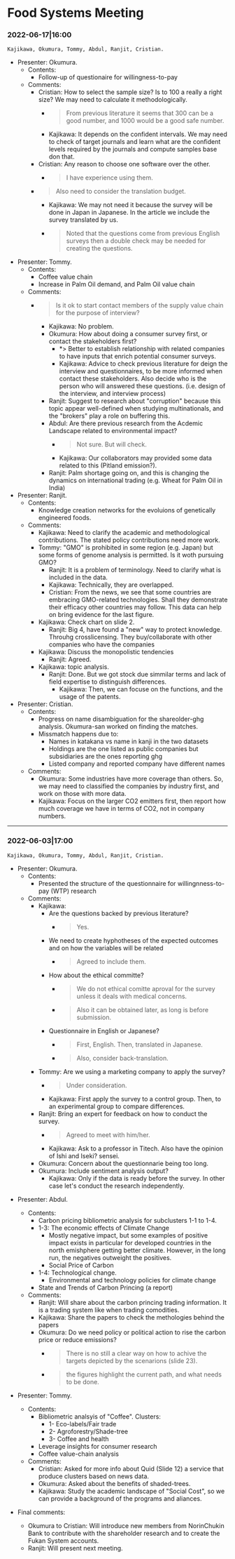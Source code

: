 # Food Systems Meeting 

### 2022-06-17|16:00
`Kajikawa, Okumura, Tommy, Abdul, Ranjit, Cristian.`
* Presenter: Okumura.
	* Contents: 
		* Follow-up of questionaire for willingness-to-pay
	* Comments:
		* Cristian: How to select the sample size? Is to 100 a really a right size? We may need to calculate it methodologically. 
			* > From previous literature it seems that 300 can be a good number, and 1000 would be a good safe number.
			* Kajikawa: It depends on the confident intervals. We may need to check of target journals and learn what are the confident levels required by the journals and compute samples base don that.
		* Cristian: Any reason to choose one software over the other. 
			* > I have experience using them.
		* > Also need to consider the translation budget.
			* Kajikawa: We may not need it because the survey will be done in Japan in Japanese. In the article we include the survey translated by us.
			* > Noted that the questions come from previous English surveys then a double check may be needed for creating the questions.
* Presenter: Tommy.
	* Contents:
		* Coffee value chain
		* Increase in Palm Oil demand, and Palm Oil value chain
	* Comments:
		* > Is it ok to start contact members of the supply value chain for the purpose of interview?
			* Kajikawa: No problem.
			* Okumura: How about doing a consumer survey first, or contact the stakeholders first?
				* *> Better to establish relationship with related companies to have inputs that enrich potential consumer surveys. 
				* Kajikawa: Advice to check previous literature for deign the interview and questionnaires, to be more informed when contact these stakeholders. Also decide who is the person who will answered these questions. (i.e. design of the interview, and interview process)
			* Ranjit: Suggest to research about "corruption" because this topic appear well-defined when studying multinationals, and the "brokers" play a role on buffering this. 
			* Abdul: Are there previous research from the Acdemic Landscape related to environmental impact? 
				* > Not sure. But will check. 
				* Kajikawa: Our collaborators may provided some data related to this (Pitland emission?).
			* Ranjit: Palm shortage going on, and this is changing the dynamics on international trading (e.g. Wheat for Palm Oil in India)
* Presenter: Ranjit.
	* Contents:
		* Knowledge creation networks for the evoluions of genetically engineered foods.
	* Comments:
		* Kajikawa: Need to clarify the academic and methodological contributions. The stated policy contributions need more work. 
		* Tommy: "GMO" is prohibited in some region (e.g. Japan) but some forms of genome analysis is permitted. Is it woth pursuing GMO?
			* Ranjit: It is a problem of terminology. Need to clarify what is included in the data.
			* Kajikawa: Technically, they are overlapped.
			* Cristian: From the news, we see that some countries are embracing GMO-related technologies. Shall they demonstrate their efficacy other countries may follow. This data can help on bring evidence for the last figure. 
		* Kajikawa: Check chart on slide 2. 
			* Ranjit: Big 4, have found a "new" way to protect knowledge. Throuhg crosslicensing. They buy/collaborate with other companies who have the companies
		* Kajikawa: Discuss the monopolistic tendencies
			* Ranjit: Agreed. 
		* Kajikawa: topic analysis. 
			* Ranjit: Done. But we got stock due simmilar terms and lack of field expertise to distinguish differences.
				* Kajikawa: Then, we can focuse on the functions, and the usage of the patents.
* Presenter: Cristian.
	* Contents: 
		* Progress on name disambiguation for the shareolder-ghg analysis. Okumura-san worked on finding the matches.
		* Missmatch happens due to:
			* Names in katakana vs name in kanji in the two datasets
			* Holdings are the one listed as public companies but subsidiaries are the ones reporting ghg
			* Listed company and reported company have different names
	* Comments:
		* Okumura: Some industries have more coverage than others. So, we may need to classified the companies by industry first, and work on those with more data.
		* Kajikawa: Focus on the larger CO2 emitters first, then report how much coverage we have in terms of CO2, not in company numbers.

---
### 2022-06-03|17:00
`Kajikawa, Okumura, Tommy, Abdul, Ranjit, Cristian.`
- Presenter: Okumura. 
	- Contents:
		- Presented the structure of the questionnaire for willingnness-to-pay (WTP) research 
	- Comments:
		- Kajikawa: 
			- Are the questions backed by previous literature?
				- > Yes.
			- We need to create hyphotheses of the expected outcomes and on how the variables will be related
				- > Agreed to include them.
			- How about the ethical committe?
				- > We do not ethical comitte aproval for the survey unless it deals with medical concerns. 
				- > Also it can be obtained later, as long is before submission. 
			- Questionnaire in English or Japanese?
				- > First, English. Then, translated in Japanese. 
				- > Also, consider back-translation.
		- Tommy: Are we using a marketing company to apply the survey?
			- > Under consideration. 
			- Kajikawa: First apply the survey to a control group. Then, to an experimental group to compare differences.
		- Ranjit: Bring an expert for feedback on how to conduct the survey.
			- > Agreed to meet with him/her.
			- Kajikawa: Ask to a professor in Titech. Also have the opinion of Ishi and Iseki? sensei. 
		- Okumura: Concern about the questionnarie being too long. 
		- Okumura: Include sentiment analysis output?
			* Kajikawa: Only if the data is ready before the survey. In other case let's conduct the research independently.

* Presenter: Abdul.
	* Contents:  
		* Carbon pricing bibliometric analysis for subclusters 1-1 to 1-4. 
		* 1-3: The economic effects of Climate Change
			* Mostly negative impact, but some examples of positive impact exists in particular for developed countries in the north emishphere getting better climate. However, in the long run, the negatives outweight the positives. 
			* Social Price of Carbon
		* 1-4: Technological change.
			* Environmental and technology policies for climate change
		* State and Trends of Carbon Princing (a report)
	* Comments:
		* Ranjit: Will share about the carbon princing trading information. It is a trading system like when trading comodities.
		* Kajikawa: Share the papers to check the methologies behind the papers
		* Okumura: Do we need policy or political action to rise the carbon price or reduce emissions?
			* > There is no still a clear way on how to achive the targets depicted by the scenarions (slide 23). 
			* > the figures highlight the current path, and what needs to be done.

* Presenter: Tommy.
	* Contents:
		* Bibliometric analsyis of "Coffee". Clusters:
			* 1- Eco-labels/Fair trade
			* 2- Agroforestry/Shade-tree
			* 3- Coffee and health
		* Leverage insights for consumer research
		* Coffee value-chain analysis
	* Comments: 
		* Cristian: Asked for more info about Quid (Slide 12) a service that produce clusters based on news data. 
		* Okumura: Asked about the benefits of shaded-trees.
		* Kajikawa: Study the academic landscape of "Social Cost", so we can provide a background of the programs and aliances. 

* Final comments:
	* Okumura to Cristian:  Will introduce new members from NorinChukin Bank to contribute with the shareholder research and to create the Fukan System accounts. 
	* Ranjit: Will present next meeting. 



